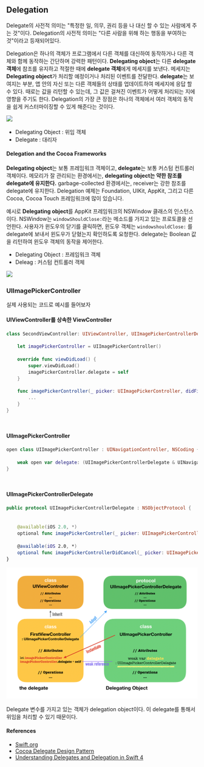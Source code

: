 ## Delegation

Delegate의 사전적 의미는 "특정한 일, 의무, 권리 등을 나 대신 할 수 있는 사람에게 주는 것"이다. Delegation의 사전적 의미는 "다른 사람을 위해 하는 행동을 부여하는 것"이라고 등재되어있다.

Delegation은 하나의 객체가 프로그램에서 다른 객체를 대신하여 동작하거나 다른 객체와 함께 동작하는 간단하며 강력한 패턴이다. **Delegating object**는 다른 **delegate 객체**에 참조를 유지하고 적절한 때에 **delegate 객체**에게 메세지를 보낸다. 메세지는 **Delegating object**가 처리할 예정이거나 처리된 이벤트를 전달한다. **delegate**는 보여지는 부분, 앱 안의 자신 또는 다른 객체들의 상태를 업데이트하여 메세지에 응답 할 수 있다. 때로는 값을 리턴할 수 있는데, 그 값은 걸쳐진 이벤트가 어떻게 처리되는 지에 영향을 주기도 한다. Delegation의 가장 큰 장점은 하나의 객체에서 여러 객체의 동작을 쉽게 커스터마이징할 수 있게 해준다는 것이다.

<img src="http://www.knowstack.com/wp-content/uploads/2015/05/Cocoa-Delegate-Design-Pattern-NSWindowDelegate-2.png">

- Delegating Object : 위임 객체
- Delegate : 대리자



#### Delegation and the Cocoa Frameworks

**Delegating object**는 보통 프레임워크 객체이고, **delegate**는 보통 커스텀 컨트롤러 객체이다. 메모리가 잘 관리되는 환경에서는, **delegating object는 약한 참조를 delegate에 유지한다.** garbage-collected 환경에서는, receiver는 강한 참조를 delegate에 유지한다. Delegation 예제는 Foundation, UIKit, AppKit, 그리고 다른 Cocoa, Cocoa Touch 프레임워크에 많이 있습니다.

예시로 **Delegating object**를 AppKit 프레임워크의 NSWindow 클래스의 인스턴스이다. NSWindow는 `windowShouldClose:`라는 메소드를 가지고 있는 프로토콜을 선언한다. 사용자가 윈도우의 닫기를 클릭하면, 윈도우 객체는 `windowshouldClose:` 를 delegate에 보내서 윈도우가 닫혔는지 확인하도록 요청한다. delegate는 Boolean 값을 리턴하여 윈도우 객체의 동작을 제어한다.

- Delegating Object : 프레임워크 객체
- Deleag : 커스텀 컨트롤러 객체

<img src="https://developer.apple.com/library/archive/documentation/General/Conceptual/DevPedia-CocoaCore/Art/delegation_2x.png">

### UIImagePickerController

실제 사용되는 코드로 예시를 들어보자

#### UIViewController를 상속한 ViewController

```swift
class SecondViewController: UIViewController, UIImagePickerControllerDelegate, UINavigationControllerDelegate {

    let imagePickerController = UIImagePickerController()
    
    override func viewDidLoad() {
        super.viewDidLoad()
        imagePickerController.delegate = self
    }
  
    func imagePickerController(_ picker: UIImagePickerController, didFinishPickingMediaWithInfo info: [UIImagePickerController.InfoKey : Any]) {
        ...
    }
}
```

<br>

#### UIImagePickerController

```swift
open class UIImagePickerController : UINavigationController, NSCoding {
  
    weak open var delegate: (UIImagePickerControllerDelegate & UINavigationControllerDelegate)?
}
```

<br>

#### UIImagePickerControllerDelegate

```swift
public protocol UIImagePickerControllerDelegate : NSObjectProtocol {

    
    @available(iOS 2.0, *)
    optional func imagePickerController(_ picker: UIImagePickerController, didFinishPickingMediaWithInfo info: [UIImagePickerController.InfoKey : Any])

    @available(iOS 2.0, *)
    optional func imagePickerControllerDidCancel(_ picker: UIImagePickerController)
}
```

<img src="https://github.com/corykim0829/iOS-squad/blob/cory/Images/delegation-pattern-image-picker.png">

Delegate 변수를 가지고 있는 객체가 delegation object이다. 이 delegate를 통해서 위임을 처리할 수 있기 때문이다.



#### References

- [Swift.org](https://docs.swift.org/swift-book/LanguageGuide/Protocols.html#//apple_ref/doc/uid/TP40014097-CH25-ID276)
- [Cocoa Delegate Design Pattern](http://www.knowstack.com/cocoa-delegate-design-pattern/)
- [Understanding Delegates and Delegation in Swift 4](https://www.appcoda.com/swift-delegate/)


